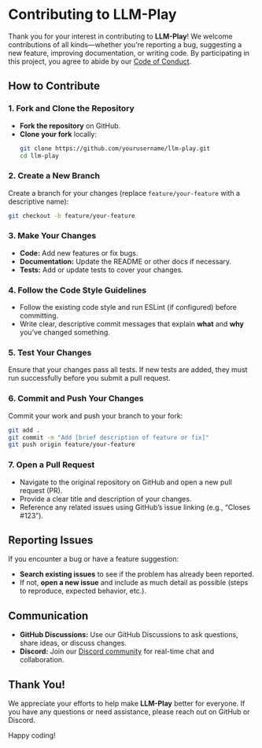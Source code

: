 # Contributing to LLM-Play

Thank you for your interest in contributing to **LLM-Play**! We welcome contributions of all kinds—whether you're reporting a bug, suggesting a new feature, improving documentation, or writing code. By participating in this project, you agree to abide by our [Code of Conduct](CODE_OF_CONDUCT.md).

## How to Contribute

### 1. Fork and Clone the Repository
- **Fork the repository** on GitHub.
- **Clone your fork** locally:
  ```bash
  git clone https://github.com/yourusername/llm-play.git
  cd llm-play
  ```

### 2. Create a New Branch
Create a branch for your changes (replace `feature/your-feature` with a descriptive name):
```bash
git checkout -b feature/your-feature
```

### 3. Make Your Changes
- **Code:** Add new features or fix bugs.
- **Documentation:** Update the README or other docs if necessary.
- **Tests:** Add or update tests to cover your changes.

### 4. Follow the Code Style Guidelines
- Follow the existing code style and run ESLint (if configured) before committing.
- Write clear, descriptive commit messages that explain **what** and **why** you’ve changed something.

### 5. Test Your Changes
Ensure that your changes pass all tests. If new tests are added, they must run successfully before you submit a pull request.

### 6. Commit and Push Your Changes
Commit your work and push your branch to your fork:
```bash
git add .
git commit -m "Add [brief description of feature or fix]"
git push origin feature/your-feature
```

### 7. Open a Pull Request
- Navigate to the original repository on GitHub and open a new pull request (PR).
- Provide a clear title and description of your changes.
- Reference any related issues using GitHub’s issue linking (e.g., “Closes #123”).

## Reporting Issues

If you encounter a bug or have a feature suggestion:
- **Search existing issues** to see if the problem has already been reported.
- If not, **open a new issue** and include as much detail as possible (steps to reproduce, expected behavior, etc.).

## Communication

- **GitHub Discussions:** Use our GitHub Discussions to ask questions, share ideas, or discuss changes.
- **Discord:** Join our [Discord community](https://discord.gg/yourinvite) for real-time chat and collaboration.

## Thank You!

We appreciate your efforts to help make **LLM-Play** better for everyone. If you have any questions or need assistance, please reach out on GitHub or Discord.

Happy coding!